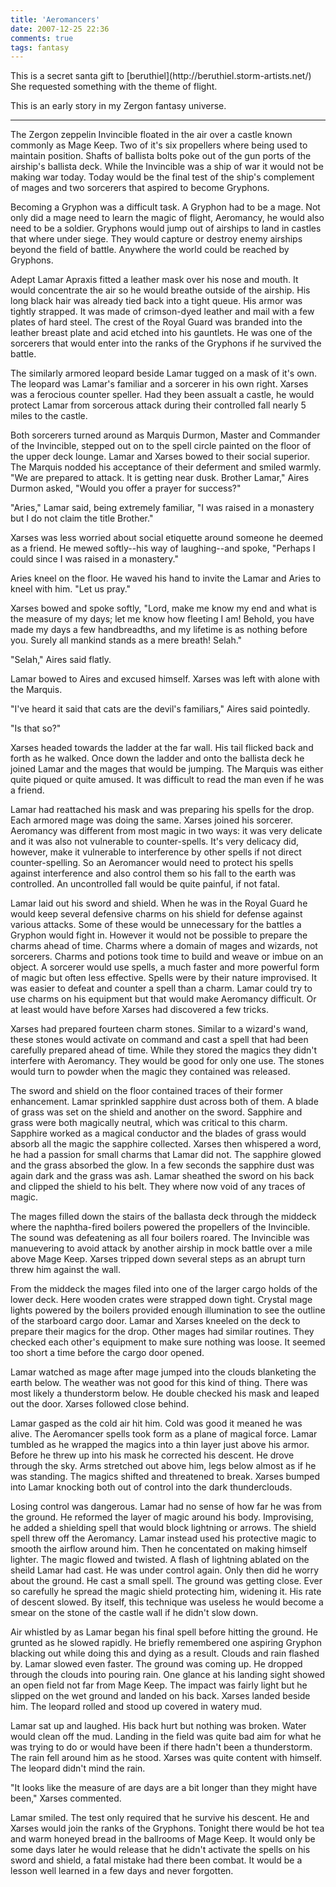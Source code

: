 ```yaml
---
title: 'Aeromancers'
date: 2007-12-25 22:36
comments: true
tags: fantasy
---
```

<div class="authors-note">
This is a secret santa gift to [beruthiel](http://beruthiel.storm-artists.net/) She requested something with the theme of flight.

This is an early story in my Zergon fantasy universe. 
</div>

* * * 

The Zergon zeppelin Invincible floated in the air over a castle known commonly as Mage Keep. Two of it's six propellers where being used to maintain position. Shafts of ballista bolts poke out of the gun ports of the airship's ballista deck. While the Invincible was a ship of war it would not be making war today. Today would be the final test of the ship's complement of mages and two sorcerers that aspired to become Gryphons. 

Becoming a Gryphon was a difficult task. A Gryphon had to be a mage. Not only did a mage need to learn the magic of flight, Aeromancy, he would also need to be a soldier. Gryphons would jump out of airships to land in castles that where under siege. They would capture or destroy enemy airships beyond the field of battle. Anywhere the world could be reached by Gryphons.

Adept Lamar Apraxis fitted a leather mask over his nose and mouth. It would concentrate the air so he would breathe outside of the airship. His long black hair was already tied back into a tight queue. His armor was tightly strapped. It was made of crimson-dyed leather and mail with a few plates of hard steel.  The crest of the Royal Guard was branded into the leather breast plate and acid etched into his gauntlets. He was one of the sorcerers that would enter into the ranks of the Gryphons if he survived the battle. 

The similarly armored leopard beside Lamar tugged on a mask of it's own. The leopard was Lamar's familiar and a sorcerer in his own right. Xarses was a ferocious counter speller. Had they been assualt a castle, he would protect Lamar from sorcerous attack during their controlled fall nearly 5 miles to the castle. 

Both sorcerers turned around as Marquis Durmon, Master and Commander of the Invincible, stepped out on to the spell circle painted on the floor of the upper deck lounge. Lamar and Xarses bowed to their social superior. The Marquis nodded his acceptance of their deferment and smiled warmly. "We are prepared to attack. It is getting near dusk. Brother Lamar," Aires Durmon asked, "Would you offer a prayer for success?"

"Aries," Lamar said, being extremely familiar, "I was raised in a monastery but I do not claim the title Brother."

Xarses was less worried about social etiquette around someone he deemed as a friend. He mewed softly--his way of laughing--and spoke, "Perhaps I could since I was raised in a monastery."

Aries kneel on the floor. He waved his hand to invite the Lamar and Aries to kneel with him. "Let us pray."

Xarses bowed and spoke softly, "Lord, make me know my end and what is the measure of my days; let me know how fleeting I am! Behold, you have made my days a few handbreadths, and my lifetime is as nothing before you. Surely all mankind stands as a mere breath! Selah."

"Selah," Aires said flatly. 

Lamar bowed to Aires and excused himself. Xarses was left with alone with the Marquis. 

"I've heard it said that cats are the devil's familiars," Aires said pointedly.

"Is that so?"

Xarses headed towards the ladder at the far wall. His tail flicked back and forth as he walked. Once down the ladder and onto the ballista deck he joined Lamar and the mages that would be jumping. The Marquis was either quite piqued or quite amused. It was difficult to read the man even if he was a friend. 

Lamar had reattached his mask and was preparing his spells for the drop. Each armored mage was doing the same. Xarses joined his sorcerer. Aeromancy was different from most magic in two ways: it was very delicate and it was also not vulnerable to counter-spells. It's very delicacy did, however, make it vulnerable to interference by other spells if not direct counter-spelling. So an Aeromancer would need to protect his spells against interference and also control them so his fall to the earth was controlled. An uncontrolled fall would be quite painful, if not fatal. 

Lamar laid out his sword and shield. When he was in the Royal Guard he would keep several defensive charms on his shield for defense against various attacks. Some of these would be unnecessary for the battles a Gryphon would fight in. However it would not be possible to prepare the charms ahead of time. Charms where a domain of mages and wizards, not sorcerers. Charms and potions took time to build and weave or imbue on an object. A sorcerer would use spells, a much faster and more powerful form of magic but often less effective. Spells were by their nature improvised. It was easier to defeat and counter a spell than a charm. Lamar could try to use charms on his equipment but that would make Aeromancy difficult. Or at least would have before Xarses had discovered a few tricks. 

Xarses had prepared fourteen charm stones. Similar to a wizard's wand, these stones would activate on command and cast a spell that had been carefully prepared ahead of time. While they stored the magics they didn't interfere with Aeromancy. They would be good for only one use. The stones would turn to powder when the magic they contained was released. 

The sword and shield on the floor contained traces of their former enhancement. Lamar sprinkled sapphire dust across both of them. A blade of grass was set on the shield and another on the sword. Sapphire and grass were both magically neutral, which was critical to this charm. Sapphire worked as a magical conductor and the blades of grass would absorb all the magic the sapphire collected. Xarses then whispered a word, he had a passion for small charms that Lamar did not. The sapphire glowed and the grass absorbed the glow. In a few seconds the sapphire dust was again dark and the grass was ash. Lamar sheathed the sword on his back and clipped the shield to his belt. They where now void of any traces of magic. 

The mages filled down the stairs of the ballasta deck through the middeck where the naphtha-fired boilers powered the propellers of the Invincible. The sound was defeatening as all four boilers roared. The Invincible was manuevering to avoid attack by another airship in mock battle over a mile above Mage Keep. Xarses tripped down several steps as an abrupt turn threw him against the wall. 

From the middeck the mages filed into one of the larger cargo holds of the lower deck. Here wooden crates were strapped down tight. Crystal mage lights powered by the boilers provided enough illumination to see the outline of the starboard cargo door. Lamar and Xarses kneeled on the deck to prepare their magics for the drop. Other mages had similar routines. They checked each other's equipment to make sure nothing was loose. It seemed too short a time before the cargo door opened. 

Lamar watched as mage after mage jumped into the clouds blanketing the earth below. The weather was not good for this kind of thing. There was most likely a thunderstorm below. He double checked his mask and leaped out the door. Xarses followed close behind. 

Lamar gasped as the cold air hit him. Cold was good it meaned he was alive. The Aeromancer spells took form as a plane of magical force. Lamar tumbled as he wrapped the magics into a thin layer just above his armor. Before he threw up into his mask he corrected his descent. He drove through the sky. Arms stretched out above him, legs below almost as if he was standing. The magics shifted and threatened to break. Xarses bumped into Lamar knocking both out of control into the dark thunderclouds. 

Losing control was dangerous. Lamar had no sense of how far he was from the ground. He reformed the layer of magic around his body. Improvising, he added a shielding spell that would block lightning or arrows. The shield spell threw off the Aeromancy. Lamar instead used his protective magic to smooth the airflow around him. Then he concentated on making himself lighter. The magic flowed and twisted. A flash of lightning ablated on the sheild Lamar had cast. He was under control again. Only then did he worry about the ground. He cast a small spell. The ground was getting close. Ever so carefully he spread the magic shield protecting him, widening it. His rate of descent slowed. By itself, this technique was useless he would become a smear on the stone of the castle wall if he didn't slow down. 

Air whistled by as Lamar began his final spell before hitting the ground. He grunted as he slowed rapidly. He briefly remembered one aspiring Gryphon blacking out while doing this and dying as a result. Clouds and rain flashed by. Lamar slowed even faster. The ground was coming up. He dropped through the clouds into pouring rain. One glance at his landing sight showed an open field not far from Mage Keep. The impact was fairly light but he slipped on the wet ground and landed on his back. Xarses landed beside him. The leopard rolled and stood up covered in watery mud. 

Lamar sat up and laughed. His back hurt but nothing was broken. Water would clean off the mud. Landing in the field was quite bad aim for what he was trying to do or would have been if there hadn't been a thunderstorm. The rain fell around him as he stood. Xarses was quite content with himself. The leopard didn't mind the rain. 

"It looks like the measure of are days are a bit longer than they might have been," Xarses commented. 

Lamar smiled. The test only required that he survive his descent. He and Xarses would join the ranks of the Gryphons. Tonight there would be hot tea and warm honeyed bread in the ballrooms of Mage Keep. It would only be some days later he would release that he didn't activate the spells on his sword and shield, a fatal mistake had there been combat. It would be a lesson well learned in a few days and never forgotten.